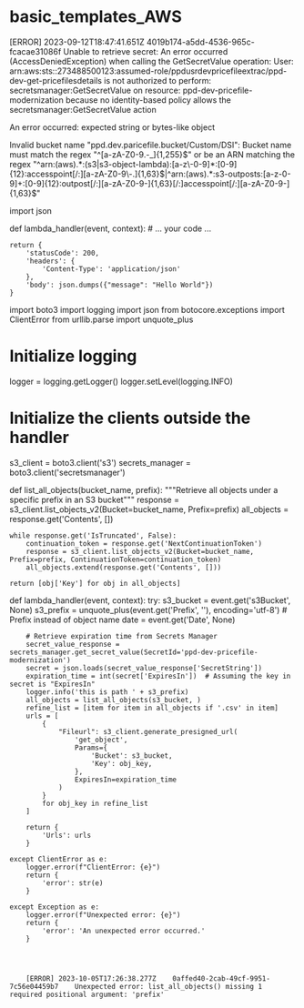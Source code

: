# basic_templates_AWS


[ERROR]	2023-09-12T18:47:41.651Z	4019b174-a5dd-4536-965c-fcacae31086f	Unable to retrieve secret: An error occurred (AccessDeniedException) when calling the GetSecretValue operation: User: arn:aws:sts::273488500123:assumed-role/ppdusrdevpricefileextrac/ppd-dev-get-pricefilesdetails is not authorized to perform: secretsmanager:GetSecretValue on resource: ppd-dev-pricefile-modernization because no identity-based policy allows the secretsmanager:GetSecretValue action

An error occurred: expected string or bytes-like object

Invalid bucket name "ppd.dev.paricefile.bucket/Custom/DSI": Bucket name must match the regex "^[a-zA-Z0-9.\-_]{1,255}$" or be an ARN matching the regex "^arn:(aws).*:(s3|s3-object-lambda):[a-z\-0-9]*:[0-9]{12}:accesspoint[/:][a-zA-Z0-9\-.]{1,63}$|^arn:(aws).*:s3-outposts:[a-z\-0-9]+:[0-9]{12}:outpost[/:][a-zA-Z0-9\-]{1,63}[/:]accesspoint[/:][a-zA-Z0-9\-]{1,63}$"

import json

def lambda_handler(event, context):
    # ... your code ...

    return {
        'statusCode': 200,
        'headers': {
            'Content-Type': 'application/json'
        },
        'body': json.dumps({"message": "Hello World"})
    }







import boto3
import logging
import json
from botocore.exceptions import ClientError
from urllib.parse import unquote_plus

# Initialize logging
logger = logging.getLogger()
logger.setLevel(logging.INFO)

# Initialize the clients outside the handler
s3_client = boto3.client('s3')
secrets_manager = boto3.client('secretsmanager')


def list_all_objects(bucket_name, prefix):
    """Retrieve all objects under a specific prefix in an S3 bucket"""
    response = s3_client.list_objects_v2(Bucket=bucket_name, Prefix=prefix)
    all_objects = response.get('Contents', [])
    
    while response.get('IsTruncated', False):
        continuation_token = response.get('NextContinuationToken')
        response = s3_client.list_objects_v2(Bucket=bucket_name, Prefix=prefix, ContinuationToken=continuation_token)
        all_objects.extend(response.get('Contents', []))
        
    return [obj['Key'] for obj in all_objects]


def lambda_handler(event, context):
    try:
        s3_bucket = event.get('s3Bucket', None)
        s3_prefix = unquote_plus(event.get('Prefix', ''), encoding='utf-8')  # Prefix instead of object name
        date = event.get('Date', None)
        
        # Retrieve expiration time from Secrets Manager
        secret_value_response = secrets_manager.get_secret_value(SecretId='ppd-dev-pricefile-modernization')
        secret = json.loads(secret_value_response['SecretString'])
        expiration_time = int(secret['ExpiresIn'])  # Assuming the key in secret is "ExpiresIn"
        logger.info('this is path ' + s3_prefix)
        all_objects = list_all_objects(s3_bucket, )
        refine_list = [item for item in all_objects if '.csv' in item]
        urls = [
            {
                "Fileurl": s3_client.generate_presigned_url(
                    'get_object',
                    Params={
                        'Bucket': s3_bucket,
                        'Key': obj_key,
                    },
                    ExpiresIn=expiration_time
                )
            }
            for obj_key in refine_list
        ]

        return {
            'Urls': urls
        }

    except ClientError as e:
        logger.error(f"ClientError: {e}")
        return {
            'error': str(e)
        }

    except Exception as e:
        logger.error(f"Unexpected error: {e}")
        return {
            'error': 'An unexpected error occurred.'
        }




        [ERROR]	2023-10-05T17:26:38.277Z	0affed40-2cab-49cf-9951-7c56e04459b7	Unexpected error: list_all_objects() missing 1 required positional argument: 'prefix'
